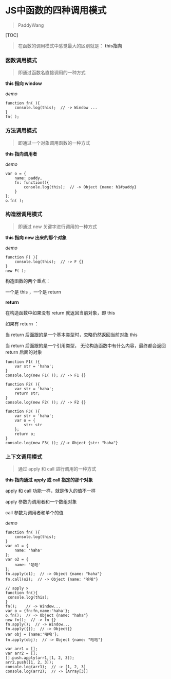 # JS中函数的四种调用模式

> PaddyWang

[TOC]

>   在函数的调用模式中感觉最大的区别就是：
>   **this指向**

### 函数调用模式

>   即通过函数名直接调用的一种方式

**this 指向 window**

*demo*

    function fn( ){
        console.log(this);  // -> Window ...
    }
    fn( );


### 方法调用模式

>   即通过一个对象调用函数的一种方式

**this 指向调用者**

*demo*

    var o = { 
        name: paddy,
        fn: function(){
            console.log(this);  // -> Object {name: h1#paddy}
        }
    };
    o.fn( );


### 构造器调用模式

> 即通过 new 关键字进行调用的一种方式

**this 指向 new 出来的那个对象**

*demo*

    function F( ){
        console.log(this);  // -> F {}
    }
    new F( );

构造函数的两个重点：

一个是 this ，一个是 return

**return**

在构造函数中如果没有 return 就返回当前对象，即 this

如果有 return ：

当 return 后面跟的是一个基本类型时，忽略仍然返回当前对象 this

当 return 后面跟的是一个引用类型，
无论构造函数中有什么内容，最终都会返回 return 后面的对象

    function F1( ){
        var str = 'haha';
    }
    console.log(new F1( )); // -> F1 {}

    function F2( ){
        var str = 'haha';
        return str;
    }
    console.log(new F2( )); // -> F2 {}

    function F3( ){
        var str = 'haha';
        var o = {
            str: str
        };
        return o;
    }
    console.log(new F3( )); //-> Object {str: "haha"}

### 上下文调用模式

> 通过 apply 和 call 进行调用的一种方式

**this 指向通过 apply 或 call 指定的那个对象**

apply 和 call 功能一样，就是传入的值不一样

apply 参数为调用者和一个数组对象

call 参数为调用者和单个的值

*demo*

    function fn( ){
        console.log(this);
    }
    var o1 = { 
        name: 'haha'
    };
    var o2 = {
        name: '哈哈'
    };
    fn.apply(o1);  // -> Object {name: "haha"}
    fn.call(o2);  // -> Object {name: "哈哈"}

    // apply >
    function fn(){
     console.log(this);
    }
    fn();    // -> Window...
    var o = {fn:fn,name:'haha'};
    o.fn();  // -> Object {name: "haha"}
    new fn();  // -> fn {}
    fn.apply();  // -> Window...
    fn.apply({});  // -> Object{}
    var obj = {name:'哈哈'};
    fn.apply(obj);  // -> Object {name: "哈哈"}

    var arr1 = [];
    var arr2 = [];
    [].push.apply(arr1,[1, 2, 3]);
    arr2.push([1, 2, 3]);
    console.log(arr1);  // -> [1, 2, 3]
    console.log(arr2);  // -> [Array[3]]